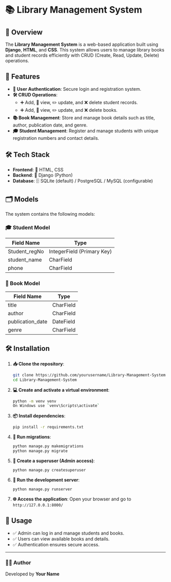 # 📚 Library Management System

## 🌟 Overview
The **Library Management System** is a web-based application built using **Django**, **HTML**, and **CSS**. This system allows users to manage library books and student records efficiently with CRUD (Create, Read, Update, Delete) operations.

## 🚀 Features
- **🔐 User Authentication**: Secure login and registration system.
- **🛠 CRUD Operations**:
  - ➕ Add, 📖 view, ✏️ update, and ❌ delete student records.
  - ➕ Add, 📖 view, ✏️ update, and ❌ delete books.
- **📚 Book Management**: Store and manage book details such as title, author, publication date, and genre.
- **🎓 Student Management**: Register and manage students with unique registration numbers and contact details.

## 🛠 Tech Stack
- **Frontend**: 🎨 HTML, CSS
- **Backend**: 🐍 Django (Python)
- **Database**: 🗄 SQLite (default) / PostgreSQL / MySQL (configurable)

## 🗂 Models
The system contains the following models:

### 🎓 Student Model
| Field Name      | Type     |
|----------------|----------|
| Student_regNo  | IntegerField (Primary Key) |
| student_name   | CharField |
| phone          | CharField |

### 📖 Book Model
| Field Name       | Type     |
|-----------------|----------|
| title           | CharField |
| author          | CharField |
| publication_date| DateField |
| genre           | CharField |

## 🛠 Installation
1. **📥 Clone the repository**:
   ```bash
   git clone https://github.com/yourusername/Library-Management-System.git
   cd Library-Management-System
   ```
2. **💻 Create and activate a virtual environment**:
   ```bash
   python -m venv venv
   On Windows use `venv\Scripts\activate`
   ```
3. **📦 Install dependencies**:
   ```bash
   pip install -r requirements.txt
   ```
4. **🔄 Run migrations**:
   ```bash
   python manage.py makemigrations
   python manage.py migrate
   ```
5. **👤 Create a superuser (Admin access)**:
   ```bash
   python manage.py createsuperuser
   ```
6. **🚀 Run the development server**:
   ```bash
   python manage.py runserver
   ```
7. **🌐 Access the application**:
   Open your browser and go to `http://127.0.0.1:8000/`

## 🎯 Usage
- ✅ Admin can log in and manage students and books.
- ✅ Users can view available books and details.
- ✅ Authentication ensures secure access.

---
### 👨‍💻 Author
Developed by **Your Name**

